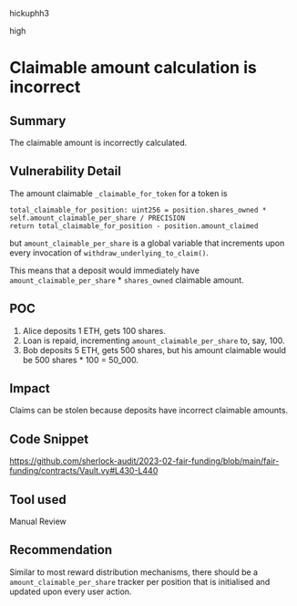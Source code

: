 hickuphh3

high

# Claimable amount calculation is incorrect

## Summary
The claimable amount is incorrectly calculated.

## Vulnerability Detail
The amount claimable `_claimable_for_token` for a token is
```vyper
total_claimable_for_position: uint256 = position.shares_owned * self.amount_claimable_per_share / PRECISION
return total_claimable_for_position - position.amount_claimed
```
but `amount_claimable_per_share` is a global variable that increments upon every invocation of `withdraw_underlying_to_claim()`.

This means that a deposit would immediately have `amount_claimable_per_share` * `shares_owned` claimable amount.

## POC
1) Alice deposits 1 ETH, gets 100 shares.
2) Loan is repaid, incrementing `amount_claimable_per_share` to, say, 100.
3) Bob deposits 5 ETH, gets 500 shares, but his amount claimable would be 500 shares * 100 = 50_000.

## Impact
Claims can be stolen because deposits have incorrect claimable amounts.

## Code Snippet
https://github.com/sherlock-audit/2023-02-fair-funding/blob/main/fair-funding/contracts/Vault.vy#L430-L440

## Tool used
Manual Review

## Recommendation
Similar to most reward distribution mechanisms, there should be a `amount_claimable_per_share` tracker per position that is initialised and updated upon every user action. 